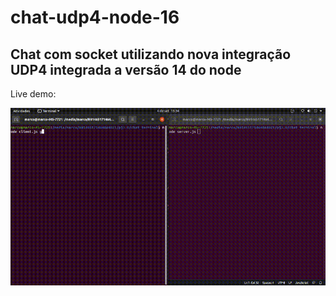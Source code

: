 # chat-udp4-node-16
## Chat com socket utilizando nova integração UDP4 integrada a versão 14 do node 


Live demo:

![Alt Text](./docs/demo.gif)

